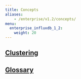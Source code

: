 ```yaml
---
title: Concepts
aliases:
    - /enterprise/v1.2/concepts/
menu:
  enterprise_influxdb_1_2:
    weight: 20
---
```


## [Clustering](/enterprise_influxdb/v1.2/concepts/clustering)
## [Glossary](/enterprise_influxdb/v1.2/concepts/glossary/)
